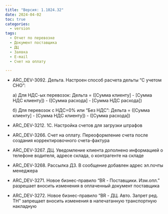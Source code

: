 ```yaml
---
title: "Версия: 1.1024.32"
date: 2024-04-02
toc: true
categories:
  - version
tags:
  - Отчет по перевозке
  - Документ поставщика
  - ДЦ
  - Заявка
  - E-mail
  - Счет на оплату

---
```


-   ARC_DEV-3092. Дельта. Настроен способ расчета дельты “С учетом СНО”:

    а) Для НДС-ых перевозок: Дельта = ([Сумма клиенту] - [Сумма НДС клиенту]) - ([Сумма расхода] - [Сумма НДС расхода])
    
    б) Для перевозок с НДС=0% или “Без НДС”: Дельта = ([Сумма клиенту] - [Сумма НДС клиенту]) - ([Сумма расхода])

-   ARC_DEV-3212. 1C. Настройка счетов для загрузки штрафов
-   ARC_DEV-3266. Счет на оплату. Переоформление счета после создания корректировочного счета-фактура
-   ARC_DEV-3267. ДЦ. Уведомление клиента дополнено информацией о телефоне водителя, адресе склада, о контрагенте на складе
-   ARC_DEV-3268. Рассылка ДЗ. В сообщение добавлен адрес эл.почты менеджера
-   ARC_DEV-3271. Новое бизнес-правило “BR - Поставщики. Изм.опл.” разрешает вносить изменения в оплаченный документ поставщика
-   ARC_DEV-3272. Новое бизнес-правило “BR - ДЦ. Авто. Запрет ред. ТН” запрещает вносить изменения в напечатанную транспортную накладную
